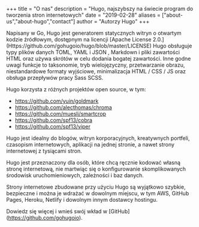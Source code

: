 +++
title = "O nas"
description = "Hugo, najszybszy na świecie program do tworzenia stron internetowych"
date = "2019-02-28"
aliases = ["about-us","about-hugo","contact"]
author = "Autorzy Hugo"
+++

Napisany w Go, Hugo jest generatorem statycznych witryn o otwartym kodzie źródłowym, dostępnym na licencji [Apache License 2.0.] (Https://github.com/gohugoio/hugo/blob/master/LICENSE) Hugo obsługuje typy plików danych TOML, YAML i JSON , Markdown i pliki zawartości HTML oraz używa skrótów w celu dodania bogatej zawartości. Inne godne uwagi funkcje to taksonomie, tryb wielojęzyczny, przetwarzanie obrazu, niestandardowe formaty wyjściowe, minimalizacja HTML / CSS / JS oraz obsługa przepływów pracy Sass SCSS.

Hugo korzysta z różnych projektów open source, w tym:

* https://github.com/yuin/goldmark
* https://github.com/alecthomas/chroma
* https://github.com/muesli/smartcrop
* https://github.com/spf13/cobra
* https://github.com/spf13/viper

Hugo jest idealny do blogów, witryn korporacyjnych, kreatywnych portfeli, czasopism internetowych, aplikacji na jednej stronie, a nawet strony internetowej z tysiącami stron.

Hugo jest przeznaczony dla osób, które chcą ręcznie kodować własną stronę internetową, nie martwiąc się o konfigurowanie skomplikowanych środowisk uruchomieniowych, zależności i baz danych.

Strony internetowe zbudowane przy użyciu Hugo są wyjątkowo szybkie, bezpieczne i można je wdrażać w dowolnym miejscu, w tym AWS, GitHub Pages, Heroku, Netlify i dowolnym innym dostawcy hostingu.

Dowiedz się więcej i wnieś swój wkład w [GitHub] (https://github.com/gohugoio).
